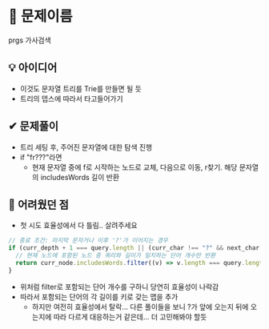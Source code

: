# 🔎 문제이름

prgs 가사검색

## 💡 아이디어

- 이것도 문자열 트리를 Trie를 만들면 될 듯
- 트리의 뎁스에 따라서 타고들어가기

## ✔ 문제풀이

- 트리 세팅 후, 주어진 문자열에 대한 탐색 진행
- if "fr???"라면
  - 현재 문자열 중에 f로 시작하는 노드로 교체, 다음으로 이동, r찾기. 해당 문자열의 includesWords 길이 반환

## 🤕 어려웠던 점

- 첫 시도 효율성에서 다 틀림.. 살려주세요

```js
// 종료 조건: 마지막 문자거나 이후 '?'가 이어지는 경우
if (curr_depth + 1 === query.length || (curr_char !== "?" && next_char === "?")) {
  // 현재 노드에 포함된 노드 중 쿼리와 길이가 일치하는 단어 개수만 반환
  return curr_node.includesWords.filter((v) => v.length === query.length).length;
}
```

- 위처럼 filter로 포함되는 단어 개수를 구하니 당연히 효율성이 나락감
- 따라서 포함되는 단어의 각 길이를 키로 갖는 맵을 추가
  - 하지만 여전히 효율성에서 탈락... 다른 풀이들을 보니 ?가 앞에 오는지 뒤에 오는지에 따라 다르게 대응하는거 같은데... 더 고민해봐야 할듯

